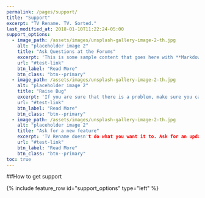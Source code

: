 ```yaml
---
permalink: /pages/support/
title: "Support"
excerpt: "TV Rename. TV. Sorted."
last_modified_at: 2018-01-10T11:22:24-05:00
support_options:
  - image_path: /assets/images/unsplash-gallery-image-2-th.jpg
    alt: "placeholder image 2"
    title: "Ask Questions at the Forums"
    excerpt: 'This is some sample content that goes here with **Markdown** formatting. Left aligned with `type="left"`'
    url: "#test-link"
    btn_label: "Read More"
    btn_class: "btn--primary"
  - image_path: /assets/images/unsplash-gallery-image-2-th.jpg
    alt: "placeholder image 2"
    title: "Raise Bug"
    excerpt: 'If you are sure that there is a problem, make sure you can reproduce it; find your logs and tell us about it here.'
    url: "#test-link"
    btn_label: "Read More"
    btn_class: "btn--primary"
  - image_path: /assets/images/unsplash-gallery-image-2-th.jpg
    alt: "placeholder image 2"
    title: "Ask for a new feature"
    excerpt: 'TV Rename doesn't do what you want it to. Ask for an update here'
    url: "#test-link"
    btn_label: "Read More"
    btn_class: "btn--primary"
toc: true
---
```


##How to get support

{% include feature_row id="support_options" type="left" %}
